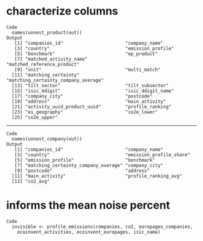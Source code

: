 # characterize columns

    Code
      names(unnest_product(out))
    Output
       [1] "companies_id"                       "company_name"                      
       [3] "country"                            "emission_profile"                  
       [5] "benchmark"                          "ep_product"                        
       [7] "matched_activity_name"              "matched_reference_product"         
       [9] "unit"                               "multi_match"                       
      [11] "matching_certainty"                 "matching_certainty_company_average"
      [13] "tilt_sector"                        "tilt_subsector"                    
      [15] "isic_4digit"                        "isic_4digit_name"                  
      [17] "company_city"                       "postcode"                          
      [19] "address"                            "main_activity"                     
      [21] "activity_uuid_product_uuid"         "profile_ranking"                   
      [23] "ei_geography"                       "co2e_lower"                        
      [25] "co2e_upper"                        

---

    Code
      names(unnest_company(out))
    Output
       [1] "companies_id"                       "company_name"                      
       [3] "country"                            "emission_profile_share"            
       [5] "emission_profile"                   "benchmark"                         
       [7] "matching_certainty_company_average" "company_city"                      
       [9] "postcode"                           "address"                           
      [11] "main_activity"                      "profile_ranking_avg"               
      [13] "co2_avg"                           

# informs the mean noise percent

    Code
      invisible <- profile_emissions(companies, co2, europages_companies,
        ecoinvent_activities, ecoinvent_europages, isic_name)

